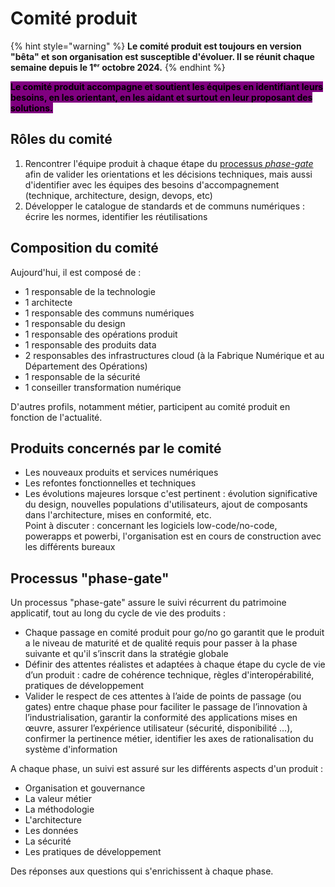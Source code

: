 # Comité produit

{% hint style="warning" %} **Le comité produit est toujours en version "bêta" et son organisation est susceptible
d'évoluer. Il se réunit chaque semaine depuis le 1ᵉʳ octobre 2024.** {% endhint %}

<mark style="background-color:purple;">**Le comité produit accompagne et soutient les équipes en identifiant leurs
besoins, en les orientant, en les aidant et surtout en leur proposant des solutions.**</mark>

## Rôles du comité

1. Rencontrer l'équipe produit à chaque étape du [processus _phase-gate_](comite-produit.md#processus-phase-gate) afin
   de valider les orientations et les décisions techniques, mais aussi d'identifier avec les équipes des besoins
   d'accompagnement (technique, architecture, design, devops, etc)
2. Développer le catalogue de standards et de communs numériques : écrire les normes, identifier les réutilisations

## Composition du comité

Aujourd'hui, il est composé de :

- 1 responsable de la technologie
- 1 architecte
- 1 responsable des communs numériques
- 1 responsable du design
- 1 responsable des opérations produit
- 1 responsable des produits data
- 2 responsables des infrastructures cloud (à la Fabrique Numérique et au Département des Opérations)
- 1 responsable de la sécurité
- 1 conseiller transformation numérique

D'autres profils, notamment métier, participent au comité produit en fonction de l'actualité.

## Produits concernés par le comité

- Les nouveaux produits et services numériques
- Les refontes fonctionnelles et techniques
- Les évolutions majeures lorsque c'est pertinent : évolution significative du design, nouvelles populations
  d'utilisateurs, ajout de composants dans l'architecture, mises en conformité, etc.\
  Point à discuter : concernant les logiciels low-code/no-code, powerapps et powerbi, l'organisation est en cours de
  construction avec les différents bureaux

## Processus "phase-gate"

Un processus "phase-gate" assure le suivi récurrent du patrimoine applicatif, tout au long du cycle de vie des produits
:

- Chaque passage en comité produit pour go/no go garantit que le produit a le niveau de maturité et de qualité requis
  pour passer à la phase suivante et qu'il s’inscrit dans la stratégie globale
- Définir des attentes réalistes et adaptées à chaque étape du cycle de vie d’un produit​ : cadre de cohérence
  technique, règles d'interopérabilité, pratiques de développement​
- Valider le respect de ces attentes à l’aide de points de passage (ou gates) entre chaque phase​ pour faciliter le
  passage de l’innovation à l’industrialisation, garantir la conformité des applications mises en œuvre, assurer
  l’expérience utilisateur (sécurité, disponibilité …), confirmer la pertinence métier, identifier les axes de
  rationalisation du système d'information

A chaque phase, un suivi est assuré sur les différents aspects d'un produit :

- Organisation et gouvernance
- La valeur métier
- La méthodologie
- L'architecture
- Les données
- La sécurité
- Les pratiques de développement

Des réponses aux questions qui s'enrichissent à chaque phase.
